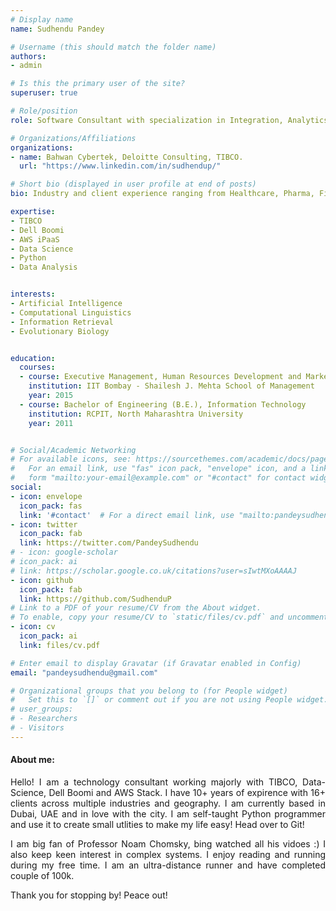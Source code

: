 ```yaml
---
# Display name
name: Sudhendu Pandey

# Username (this should match the folder name)
authors:
- admin

# Is this the primary user of the site?
superuser: true

# Role/position
role: Software Consultant with specialization in Integration, Analytics and Data Science

# Organizations/Affiliations
organizations:
- name: Bahwan Cybertek, Deloitte Consulting, TIBCO.
  url: "https://www.linkedin.com/in/sudhendup/"

# Short bio (displayed in user profile at end of posts)
bio: Industry and client experience ranging from Healthcare, Pharma, Finance, Technology & Manufacturing domain.

expertise:
- TIBCO
- Dell Boomi
- AWS iPaaS
- Data Science
- Python
- Data Analysis


interests:
- Artificial Intelligence
- Computational Linguistics
- Information Retrieval
- Evolutionary Biology


education:
  courses:
  - course: Executive Management, Human Resources Development and Marketing
    institution: IIT Bombay - Shailesh J. Mehta School of Management
    year: 2015
  - course: Bachelor of Engineering (B.E.), Information Technology
    institution: RCPIT, North Maharashtra University
    year: 2011


# Social/Academic Networking
# For available icons, see: https://sourcethemes.com/academic/docs/page-builder/#icons
#   For an email link, use "fas" icon pack, "envelope" icon, and a link in the
#   form "mailto:your-email@example.com" or "#contact" for contact widget.
social:
- icon: envelope
  icon_pack: fas
  link: '#contact'  # For a direct email link, use "mailto:pandeysudhendu@gmail.com".
- icon: twitter
  icon_pack: fab
  link: https://twitter.com/PandeySudhendu
# - icon: google-scholar
# icon_pack: ai
# link: https://scholar.google.co.uk/citations?user=sIwtMXoAAAAJ
- icon: github
  icon_pack: fab
  link: https://github.com/SudhenduP
# Link to a PDF of your resume/CV from the About widget.
# To enable, copy your resume/CV to `static/files/cv.pdf` and uncomment the lines below.
- icon: cv
  icon_pack: ai
  link: files/cv.pdf

# Enter email to display Gravatar (if Gravatar enabled in Config)
email: "pandeysudhendu@gmail.com"

# Organizational groups that you belong to (for People widget)
#   Set this to `[]` or comment out if you are not using People widget.
# user_groups:
# - Researchers
# - Visitors
---
```


#### About me:
<div style="text-align: justify">

Hello! I am a technology consultant working majorly with TIBCO, Data-Science, Dell Boomi and AWS Stack. I have 10+ years of expirence with 16+ clients across multiple industries and geography. 
I am currently based in Dubai, UAE and in love with the city. I am self-taught Python programmer and use it to create small utlities to make my life easy!
Head over to Git!

I am big fan of Professor Noam Chomsky, bing watched all his vidoes :) I also keep keen interest in complex systems. I enjoy reading and running during my free time. I am an ultra-distance runner and have completed couple of 100k.

Thank you for stopping by! Peace out!
</div>
